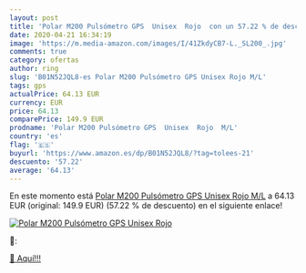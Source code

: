 ```yaml
---
layout: post
title: 'Polar M200 Pulsómetro GPS  Unisex  Rojo  con un 57.22 % de descuento'
date: 2020-04-21 16:34:19
image: 'https://m.media-amazon.com/images/I/41ZkdyCB7-L._SL200_.jpg'
comments: true
category: ofertas
author: ring
slug: 'B01N52JQL8-es Polar M200 Pulsómetro GPS Unisex Rojo M/L'
tags: gps
actualPrice: 64.13 EUR
currency: EUR
price: 64.13
comparePrice: 149.9 EUR
prodname: 'Polar M200 Pulsómetro GPS  Unisex  Rojo  M/L'
country: 'es'
flag: '🇪🇸'
buyurl: 'https://www.amazon.es/dp/B01N52JQL8/?tag=tolees-21'
descuento: '57.22'
average: '64.13'
---
```


En este momento está [Polar M200 Pulsómetro GPS  Unisex  Rojo  M/L](https://www.amazon.es/dp/B01N52JQL8/?tag=tolees-21) a 64.13 EUR (original: 149.9 EUR) (57.22 %  de descuento) en el siguiente enlace!

[![Polar M200 Pulsómetro GPS  Unisex  Rojo ](https://m.media-amazon.com/images/I/41ZkdyCB7-L._SL200_.jpg)](https://www.amazon.es/dp/B01N52JQL8/?tag=tolees-21)

🔎:


[🛒 Aquí!!!](https://www.amazon.es/dp/B01N52JQL8/?tag=tolees-21)
